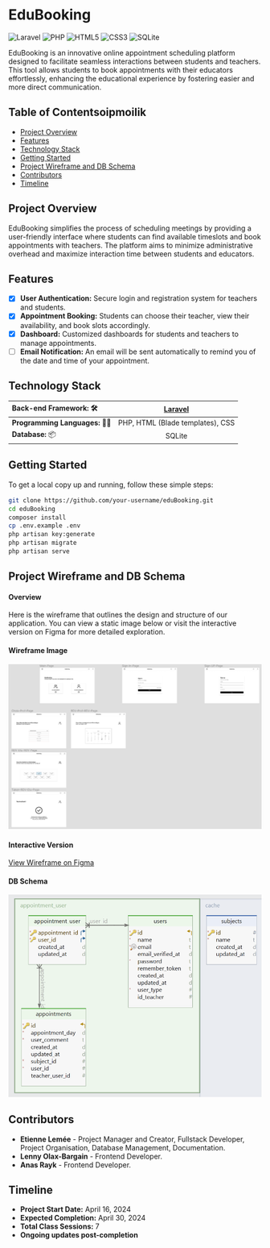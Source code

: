# EduBooking

![Laravel](https://img.shields.io/badge/Laravel-v8-red)
![PHP](https://img.shields.io/badge/PHP-%5E7.4-blue)
![HTML5](https://img.shields.io/badge/HTML5_(Blade)-orange)
![CSS3](https://img.shields.io/badge/CSS3_(Styled_Components)-blue)
![SQLite](https://img.shields.io/badge/SQLite-v3-lightgrey)

EduBooking is an innovative online appointment scheduling platform designed to facilitate seamless interactions between students and teachers. This tool allows students to book appointments with their educators effortlessly, enhancing the educational experience by fostering easier and more direct communication.

## Table of Contentsoipmoilik

- [Project Overview](#project-overview)
- [Features](#features)
- [Technology Stack](#technology-stack)
- [Getting Started](#getting-started)
- [Project Wireframe and DB Schema](#project-wireframe-and-db-schema)
- [Contributors](#contributors)
- [Timeline](#timeline)

## Project Overview

EduBooking simplifies the process of scheduling meetings by providing a user-friendly interface where students can find available timeslots and book appointments with teachers. The platform aims to minimize administrative overhead and maximize interaction time between students and educators.

## Features

- [X] **User Authentication:** Secure login and registration system for teachers and students.
- [X] **Appointment Booking:** Students can choose their teacher, view their availability, and book slots accordingly.
- [X] **Dashboard:** Customized dashboards for students and teachers to manage appointments.
- [ ] **Email Notification:** An email will be sent automatically to remind you of the date and time of your appointment.

## Technology Stack

| **Back-end Framework:** 🛠️ | [Laravel](https://laravel.com/) |
|:---------------------------|:-------------------------------:|
| **Programming Languages:** ✍🏻 | PHP, HTML (Blade templates), CSS |
| **Database:** 📦             | SQLite                          |

## Getting Started

To get a local copy up and running, follow these simple steps:

```bash
git clone https://github.com/your-username/eduBooking.git
cd eduBooking
composer install
cp .env.example .env
php artisan key:generate
php artisan migrate
php artisan serve
```

## Project Wireframe and DB Schema

#### Overview

Here is the wireframe that outlines the design and structure of our application. You can view a static image below or visit the interactive version on Figma for more detailed exploration.

#### Wireframe Image

![Wireframe](Logo-and-images/wireFrame.png)

#### Interactive Version

[View Wireframe on Figma](https://www.figma.com/file/7uCx0zqfxcI8853Z9kyoHf/Projet-B2-DEV?type=design&node-id=0-1&mode=design&t=acMQupP4mp7VBsdG-0)

#### DB Schema

![Wireframe](Logo-and-images/Shema-DB.png)

## Contributors

- **Etienne Lemée** - Project Manager and Creator, Fullstack Developer, Project Organisation, Database Management, Documentation.
- **Lenny Olax-Bargain** - Frontend Developer.
- **Anas Rayk** - Frontend Developer.

## Timeline

- **Project Start Date:** April 16, 2024
- **Expected Completion:** April 30, 2024
- **Total Class Sessions:** 7
- **Ongoing updates post-completion**
